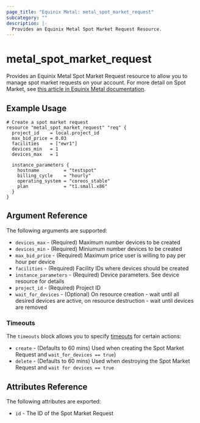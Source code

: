 ```yaml
---
page_title: "Equinix Metal: metal_spot_market_request"
subcategory: ""
description: |-
  Provides an Equinix Metal Spot Market Request Resource.
---
```


# metal\_spot\_market\_request

Provides an Equinix Metal Spot Market Request resource to allow you to
manage spot market requests on your account. For more detail on Spot Market, see [this article in Equinix Metal documentation](https://metal.equinix.com/developers/docs/deploy/spot-market/).

## Example Usage

```hcl
# Create a spot market request
resource "metal_spot_market_request" "req" {
  project_id    = local.project_id
  max_bid_price = 0.03
  facilities    = ["ewr1"]
  devices_min   = 1
  devices_max   = 1

  instance_parameters {
    hostname         = "testspot"
    billing_cycle    = "hourly"
    operating_system = "coreos_stable"
    plan             = "t1.small.x86"
  }
}
```

## Argument Reference

The following arguments are supported:

* `devices_max` - (Required) Maximum number devices to be created
* `devices_min` - (Required) Miniumum number devices to be created
* `max_bid_price` - (Required) Maximum price user is willing to pay per hour per device
* `facilities` - (Required) Facility IDs where devices should be created
* `instance_parameters` - (Required) Device parameters. See device resource for details
* `project_id` - (Required) Project ID
* `wait_for_devices` - (Optional) On resource creation - wait until all desired devices are active, on resource destruction - wait until devices are removed

### Timeouts

The `timeouts` block allows you to specify [timeouts](https://www.terraform.io/docs/configuration/resources.html#operation-timeouts) for certain actions:

* `create` - (Defaults to 60 mins) Used when creating the Spot Market Request and `wait_for_devices == true`)
* `delete` - (Defaults to 60 mins) Used when destroying the Spot Market Request and `wait for devices == true`

## Attributes Reference

The following attributes are exported:

* `id` - The ID of the Spot Market Request
